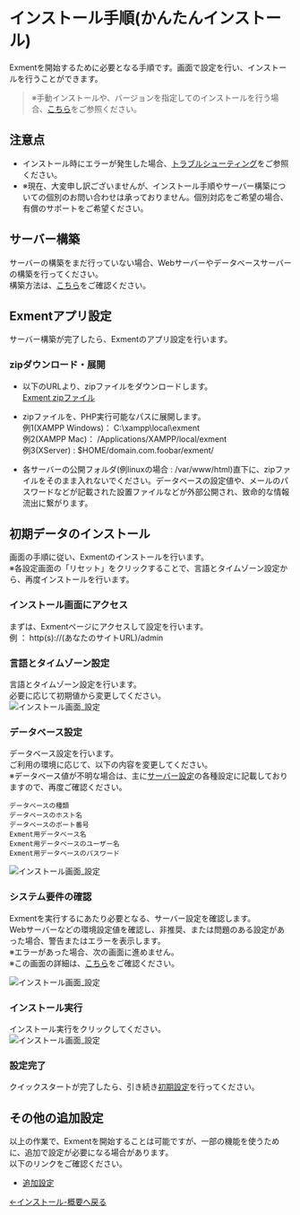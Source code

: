 # インストール手順(かんたんインストール)
Exmentを開始するために必要となる手順です。画面で設定を行い、インストールを行うことができます。  

> ※手動インストールや、バージョンを指定してのインストールを行う場合、[こちら](/ja/quickstart_manual)をご参照ください。

## 注意点
- インストール時にエラーが発生した場合、[トラブルシューティング](/ja/troubleshooting)をご参照ください。
- <span class="red bold">※現在、大変申し訳ございませんが、インストール手順やサーバー構築についての個別のお問い合わせは承っておりません。個別対応をご希望の場合、有償のサポートをご希望ください。</span>　　

## サーバー構築
サーバーの構築をまだ行っていない場合、Webサーバーやデータベースサーバーの構築を行ってください。  
構築方法は、[こちら](/ja/server)をご確認ください。


## Exmentアプリ設定
サーバー構築が完了したら、Exmentのアプリ設定を行います。

### zipダウンロード・展開
- 以下のURLより、zipファイルをダウンロードします。  
[Exment zipファイル](https://exment.net/downloads/ja/exment.zip)  

- zipファイルを、PHP実行可能なパスに展開します。  
例1(XAMPP Windows)： C:\xampp\local\exment  
例2(XAMPP Mac)： /Applications/XAMPP/local/exment  
例3(XServer) : $HOME/domain.com.foobar/exment/  
  
- <span class="red bold">各サーバーの公開フォルダ(例linuxの場合 : /var/www/html)直下に、zipファイルをそのまま入れないでください。データベースの設定値や、メールのパスワードなどが記載された設置ファイルなどが外部公開され、致命的な情報流出に繋がります。</span>  


## 初期データのインストール
画面の手順に従い、Exmentのインストールを行います。  
※各設定画面の「リセット」をクリックすることで、言語とタイムゾーン設定から、再度インストールを行います。

### インストール画面にアクセス
まずは、Exmentページにアクセスして設定を行います。  
例 ： http(s)://(あなたのサイトURL)/admin  


### 言語とタイムゾーン設定
言語とタイムゾーン設定を行います。  
必要に応じて初期値から変更してください。  
![インストール画面_設定](img/quickstart/setting_windows1.png)  


### データベース設定
データベース設定を行います。  
ご利用の環境に応じて、以下の内容を変更してください。   
※データベース値が不明な場合は、主に[サーバー設定](/ja/server)の各種設定に記載しておりますので、再度ご確認ください。
~~~
データベースの種類
データベースのホスト名
データベースのポート番号
Exment用データベース名
Exment用データベースのユーザー名
Exment用データベースのパスワード
~~~  

![インストール画面_設定](img/quickstart/setting_windows2.png)  
  

### システム要件の確認
Exmentを実行するにあたり必要となる、サーバー設定を確認します。  
Webサーバーなどの環境設定値を確認し、非推奨、または問題のある設定があった場合、警告またはエラーを表示します。  
※エラーがあった場合、次の画面に進めません。  
※この画面の詳細は、[こちら](/ja/server#システム要件確認)をご確認ください。

![インストール画面_設定](img/quickstart/setting_windows4.png)  


### インストール実行
インストール実行をクリックしてください。  
![インストール画面_設定](img/quickstart/setting_windows3.png)  

### 設定完了
クイックスタートが完了したら、引き続き[初期設定](/ja/first_setting.md)を行ってください。  

## その他の追加設定
以上の作業で、Exmentを開始することは可能ですが、一部の機能を使うために、追加で設定が必要になる場合があります。  
以下のリンクをご確認ください。  
- [追加設定](/ja/quickstart_more)


[←インストール-概要へ戻る](/ja/quickstart)